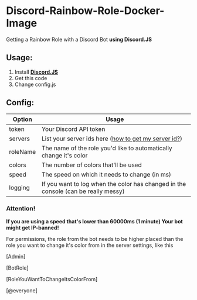 # Discord-Rainbow-Role-Docker-Image
Getting a Rainbow Role with a Discord Bot **using Discord.JS**

## Usage:
1. Install [**Discord.JS**](https://github.com/hydrabolt/discord.js/)
2. Get this code
3. Change config.js

## Config:
| Option        | Usage         |
| ------------- |---------------|
| token         | Your Discord API token |
| servers       | List your server ids here ([how to get my server id?](https://support.discordapp.com/hc/en-us/articles/206346498-Where-can-I-find-my-server-ID-))      |
| roleName      | The name of the role you'd like to automatically change it's color      |
| colors        | The number of colors that'll be used      |
| speed         | The speed on which it needs to change (in ms)      |
| logging       | If you want to log when the color has changed in the console (can be really messy)      |

### Attention!
**If you are using a speed that's lower than 60000ms (1 minute) Your bot might get IP-banned!**

For permissions, the role from the bot needs to be higher placed than the role you want to change it's color from in the server settings, like this

[Admin]

[BotRole]

[RoleYouWantToChangeItsColorFrom]

[@everyone]
